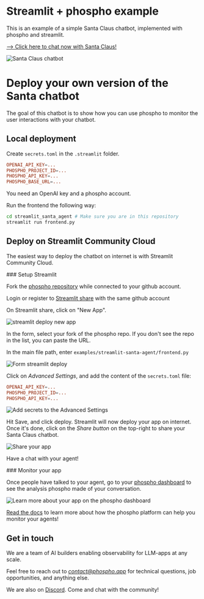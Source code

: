 # Streamlit + phospho example

This is an example of a simple Santa Claus chatbot, implemented with phospho and streamlit.

[--> Click here to chat now with Santa Claus!](https://santa-agent.streamlit.app)

![Santa Claus chatbot](screenshots/chatbot.png)

# Deploy your own version of the Santa chatbot

The goal of this chatbot is to show how you can use phospho to monitor the user interactions with your chatbot.

## Local deployment

Create `secrets.toml` in the `.streamlit` folder.

```toml
OPENAI_API_KEY=...
PHOSPHO_PROJECT_ID=...
PHOSPHO_API_KEY=...
PHOSPHO_BASE_URL=...
```

You need an OpenAI key and a phospho account.

Run the frontend the following way:

```bash
cd streamlit_santa_agent # Make sure you are in this repository
streamlit run frontend.py
```

## Deploy on Streamlit Community Cloud

The easiest way to deploy the chatbot on internet is with Streamlit Community Cloud.

### Setup Streamlit

Fork the [phospho repository](https://github.com/phospho-app/phospho) while connected to your github account.

Login or register to [Streamlit share](https://share.streamlit.io) with the same github account

On Streamlit share, click on "New App".

![streamlit deploy new app](https://docs.streamlit.io/images/streamlit-community-cloud/deploy-empty-new-app.png)

In the form, select your fork of the phospho repo. If you don't see the repo in the list, you can paste the URL.

In the main file path, enter `examples/streamlit-santa-agent/frontend.py`

![Form streamlit deploy](screenshots/deploy_app.png)

Click on _Advanced Settings_, and add the content of the `secrets.toml` file:

```toml
OPENAI_API_KEY=...
PHOSPHO_PROJECT_ID=...
PHOSPHO_API_KEY=...
```

![Add secrets to the Advanced Settings](screenshots/streamlit_secrets.png)

Hit Save, and click deploy. Streamlit will now deploy your app on internet. Once it's done, click on the _Share button_ on the top-right to share your Santa Claus chatbot.

![Share your app](screenshots/share_app.png)

Have a chat with your agent!

### Monitor your app

Once people have talked to your agent, go to your [phospho dashboard](https://platform.phospho.app) to see the analysis phospho made of your conversation.

![Learn more about your app on the phospho dashboard](screenshots/phospho_dashboard.png)

[Read the docs](https://docs.phospho.app) to learn more about how the phospho platform can help you monitor your agents!

## Get in touch

We are a team of AI builders enabling observability for LLM-apps at any scale.

Feel free to reach out to *contact@phospho.app* for technical questions, job opportunities, and anything else.

We are also on [Discord](https://discord.gg/wk4uBSnKyW). Come and chat with the community!
